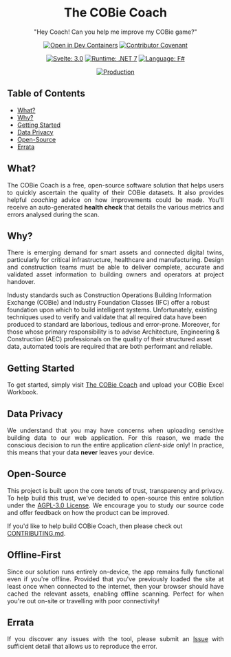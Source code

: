 <div align="center">
  <h1>The COBie Coach</h1>
  <p>"Hey Coach! Can you help me improve my COBie game?"</p>

  [![Open in Dev Containers](https://img.shields.io/static/v1?label=Dev%20Containers&message=Open&color=blue&logo=visualstudiocode)](https://vscode.dev/redirect?url=vscode://ms-vscode-remote.remote-containers/cloneInVolume?url=https://github.com/jamesbayley/COBieCoach)
  [![Contributor Covenant](https://img.shields.io/badge/Contributor%20Covenant-2.0-4baaaa.svg)](code_of_conduct.md)
  
  [![Svelte: 3.0](https://img.shields.io/badge/Svelte-3.0-orange)](https://svelte.dev/)
  [![Runtime: .NET 7](https://img.shields.io/badge/Runtime-.NET_7-blueviolet)](https://dotnet.microsoft.com/en-us/download/dotnet/7.0)
  [![Language: F#](https://img.shields.io/badge/Language-F%23-blueviolet)](https://learn.microsoft.com/en-us/dotnet/fsharp/what-is-fsharp)
  
  [![Production](https://github.com/jamesbayley/COBieCoach/actions/workflows/publish.yml/badge.svg)](https://github.com/jamesbayley/COBieCoach/actions/workflows/publish.yml)
</div>

## Table of Contents

- [What?](#what)
- [Why?](#why)
- [Getting Started](#getting-started)
- [Data Privacy](#data-privacy)
- [Open-Source](#open-source)
- [Errata](#errata)

## What?

<p align="justify">
The COBie Coach is a free, open-source software solution that helps users to quickly ascertain the quality of their COBie datasets. It also provides helpful <em>coaching</em> advice on how improvements could be made. You'll receive an auto-generated <strong>health check</strong> that details the various metrics and errors analysed during the scan.
</p>

## Why?

<p align="justify">
There is emerging demand for smart assets and connected digital twins, particularly for critical infrastructure, healthcare and manufacturing. Design and construction teams must be able to deliver complete, accurate and validated asset information to building owners and operators at project handover. 
  
Industy standards such as Construction Operations Building Information Exchange (COBie) and Industry Foundation Classes (IFC) offer a robust foundation upon which to build intelligent systems. Unfortunately, existing techniques used to verify and validate that all required data have been produced to standard are laborious, tedious and error-prone. Moreover, for those whose primary responsibility is to advise Architecture, Engineering & Construction (AEC) professionals on the quality of their structured asset data, automated tools are required that are both performant and reliable.
</p>

## Getting Started

<p align="justify">
To get started, simply visit <a href="https://www.cobie.coach" target="_blank">The COBie Coach</a> and upload your COBie Excel Workbook.
</p>

## Data Privacy

<p align="justify">
We understand that you may have concerns when uploading sensitive building data to our web application. For this reason, we made the conscious decision to run the entire application <em>client-side</em> only! In practice, this means that your data <strong>never</strong> leaves your device. 
</p>
  
## Open-Source

<p align="justify">
This project is built upon the core tenets of trust, transparency and privacy. To help build this trust, we've decided to open-source this entire solution under the <a href="./LICENSE" target="_blank">AGPL-3.0 License</a>. We encourage you to study our source code and offer feedback on how the product can be improved.

If you'd like to help build COBie Coach, then please check out <a href="./CONTRIBUTING.md" target="_blank">CONTRIBUTING.md</a>.
</p>

## Offline-First

<p align="justify">
Since our solution runs entirely on-device, the app remains fully functional even if you're offline. Provided that you've previously loaded the site at least once when connected to the internet, then your browser should have cached the relevant assets, enabling offline scanning. Perfect for when you're out on-site or travelling with poor connectivity!
</p>
  
## Errata

<p align="justify">
If you discover any issues with the tool, please submit an <a href="https://github.com/jamesbayley/COBieCoach/issues" target="_blank">Issue</a> with sufficient detail that allows us to reproduce the error.
</p>

